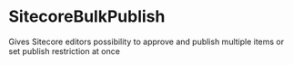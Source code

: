 # SitecoreBulkPublish
Gives Sitecore editors possibility to approve and publish multiple items or  set publish restriction at once
